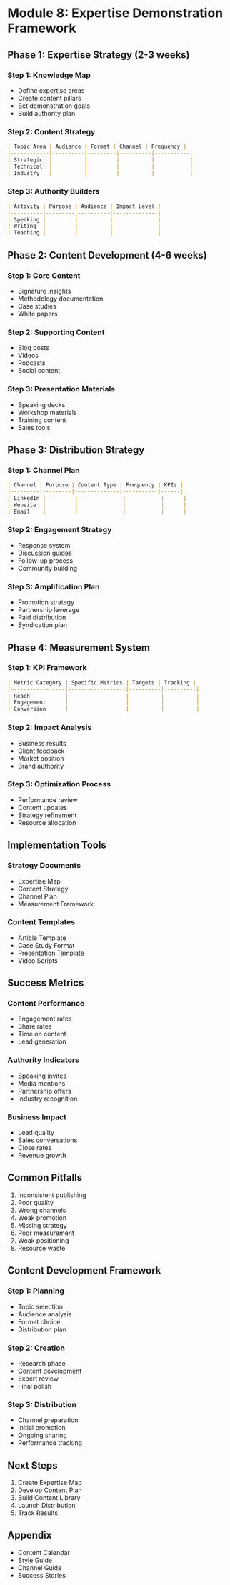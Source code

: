 # Module 8: Expertise Demonstration Framework

## Phase 1: Expertise Strategy (2-3 weeks)

### Step 1: Knowledge Map
- Define expertise areas
- Create content pillars
- Set demonstration goals
- Build authority plan

### Step 2: Content Strategy
```markdown
| Topic Area | Audience | Format | Channel | Frequency |
|------------|----------|---------|----------|-----------|
| Strategic  |          |         |          |           |
| Technical  |          |         |          |           |
| Industry   |          |         |          |           |
```

### Step 3: Authority Builders
```markdown
| Activity | Purpose | Audience | Impact Level |
|----------|---------|----------|--------------|
| Speaking |         |          |              |
| Writing  |         |          |              |
| Teaching |         |          |              |
```

## Phase 2: Content Development (4-6 weeks)

### Step 1: Core Content
- Signature insights
- Methodology documentation
- Case studies
- White papers

### Step 2: Supporting Content
- Blog posts
- Videos
- Podcasts
- Social content

### Step 3: Presentation Materials
- Speaking decks
- Workshop materials
- Training content
- Sales tools

## Phase 3: Distribution Strategy

### Step 1: Channel Plan
```markdown
| Channel | Purpose | Content Type | Frequency | KPIs |
|---------|---------|--------------|-----------|------|
| LinkedIn |         |              |           |      |
| Website  |         |              |           |      |
| Email    |         |              |           |      |
```

### Step 2: Engagement Strategy
- Response system
- Discussion guides
- Follow-up process
- Community building

### Step 3: Amplification Plan
- Promotion strategy
- Partnership leverage
- Paid distribution
- Syndication plan

## Phase 4: Measurement System

### Step 1: KPI Framework
```markdown
| Metric Category | Specific Metrics | Targets | Tracking |
|-----------------|------------------|----------|----------|
| Reach           |                  |          |          |
| Engagement      |                  |          |          |
| Conversion      |                  |          |          |
```

### Step 2: Impact Analysis
- Business results
- Client feedback
- Market position
- Brand authority

### Step 3: Optimization Process
- Performance review
- Content updates
- Strategy refinement
- Resource allocation

## Implementation Tools

### Strategy Documents
- Expertise Map
- Content Strategy
- Channel Plan
- Measurement Framework

### Content Templates
- Article Template
- Case Study Format
- Presentation Template
- Video Scripts

## Success Metrics

### Content Performance
- Engagement rates
- Share rates
- Time on content
- Lead generation

### Authority Indicators
- Speaking invites
- Media mentions
- Partnership offers
- Industry recognition

### Business Impact
- Lead quality
- Sales conversations
- Close rates
- Revenue growth

## Common Pitfalls
1. Inconsistent publishing
2. Poor quality
3. Wrong channels
4. Weak promotion
5. Missing strategy
6. Poor measurement
7. Weak positioning
8. Resource waste

## Content Development Framework

### Step 1: Planning
- Topic selection
- Audience analysis
- Format choice
- Distribution plan

### Step 2: Creation
- Research phase
- Content development
- Expert review
- Final polish

### Step 3: Distribution
- Channel preparation
- Initial promotion
- Ongoing sharing
- Performance tracking

## Next Steps
1. Create Expertise Map
2. Develop Content Plan
3. Build Content Library
4. Launch Distribution
5. Track Results

## Appendix
- Content Calendar
- Style Guide
- Channel Guide
- Success Stories
